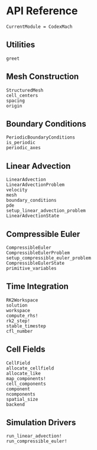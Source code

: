 # API Reference

```@meta
CurrentModule = CodexMach
```

## Utilities

```@docs
greet
```

## Mesh Construction

```@docs
StructuredMesh
cell_centers
spacing
origin
```

## Boundary Conditions

```@docs
PeriodicBoundaryConditions
is_periodic
periodic_axes
```

## Linear Advection

```@docs
LinearAdvection
LinearAdvectionProblem
velocity
mesh
boundary_conditions
pde
setup_linear_advection_problem
LinearAdvectionState
```

## Compressible Euler

```@docs
CompressibleEuler
CompressibleEulerProblem
setup_compressible_euler_problem
CompressibleEulerState
primitive_variables
```

## Time Integration

```@docs
RK2Workspace
solution
workspace
compute_rhs!
rk2_step!
stable_timestep
cfl_number
```

## Cell Fields

```@docs
CellField
allocate_cellfield
allocate_like
map_components!
cell_components
component
ncomponents
spatial_size
backend
```

## Simulation Drivers

```@docs
run_linear_advection!
run_compressible_euler!
```
